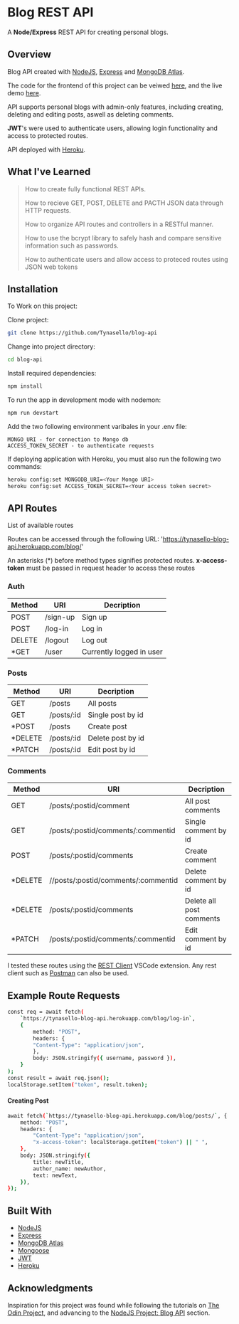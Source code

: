 # Blog REST API

A **Node/Express** REST API for creating personal blogs.

## Overview

Blog API created with [NodeJS](https://nodejs.dev/), [Express](https://expressjs.com/) and [MongoDB Atlas](https://www.mongodb.com/cloud/atlas).

The code for the frontend of this project can be veiwed [here](https://github.com/Tynasello/blog-frontend), and the live demo [here](https://tynasello.github.io/blog-frontend/).

API supports personal blogs with admin-only features, including creating, deleting and editing posts, aswell as deleting comments.

**JWT**'s were used to authenticate users, allowing login functionality and access to protected routes.

API deployed with [Heroku](https://www.heroku.com).

## What I've Learned

> How to create fully functional REST APIs.
>
> How to recieve GET, POST, DELETE and PACTH JSON data through HTTP requests.
>
> How to organize API routes and controllers in a RESTful manner.
>
> How to use the bcrypt library to safely hash and compare sensitive information such as passwords.
>
> How to authenticate users and allow access to proteced routes using JSON web tokens

## Installation

To Work on this project:

Clone project:

```bash
git clone https://github.com/Tynasello/blog-api
```

Change into project directory:

```bash
cd blog-api
```

Install required dependencies:

```bash
npm install
```

To run the app in development mode with nodemon:

```bash
npm run devstart
```

Add the two following environment varibales in your .env file:

```
MONGO_URI - for connection to Mongo db
ACCESS_TOKEN_SECRET - to authenticate requests
```

If deploying application with Heroku, you must also run the following two commands:

```bash
heroku config:set MONGODB_URI=<Your Mongo URI>
heroku config:set ACCESS_TOKEN_SECRET=<Your access token secret>

```

## API Routes

List of available routes

Routes can be accessed through the following URL: 'https://tynasello-blog-api.herokuapp.com/blog/'

An asterisks (\*) before method types signifies protected routes. **x-access-token** must be passed in request header to access these routes

### Auth

| Method | URI      | Decription               |
| ------ | -------- | ------------------------ |
| POST   | /sign-up | Sign up                  |
| POST   | /log-in  | Log in                   |
| DELETE | /logout  | Log out                  |
| \*GET  | /user    | Currently logged in user |

### Posts

| Method   | URI        | Decription        |
| -------- | ---------- | ----------------- |
| GET      | /posts     | All posts         |
| GET      | /posts/:id | Single post by id |
| \*POST   | /posts     | Create post       |
| \*DELETE | /posts/:id | Delete post by id |
| \*PATCH  | /posts/:id | Edit post by id   |

### Comments

| Method   | URI                                 | Decription               |
| -------- | ----------------------------------- | ------------------------ |
| GET      | /posts/:postid/comment              | All post comments        |
| GET      | /posts/:postid/comments/:commentid  | Single comment by id     |
| POST     | /posts/:postid/comments             | Create comment           |
| \*DELETE | //posts/:postid/comments/:commentid | Delete comment by id     |
| \*DELETE | /posts/:postid/comments             | Delete all post comments |
| \*PATCH  | /posts/:postid/comments/:commentid  | Edit comment by id       |

I tested these routes using the [REST Client](https://marketplace.visualstudio.com/items?itemName=humao.rest-client) VSCode extension. Any rest client such as [Postman](https://www.postman.com/) can also be used.

## Example Route Requests

```bash
const req = await fetch(
    `https://tynasello-blog-api.herokuapp.com/blog/log-in`,
    {
        method: "POST",
        headers: {
        "Content-Type": "application/json",
        },
        body: JSON.stringify({ username, password }),
    }
);
const result = await req.json();
localStorage.setItem("token", result.token);

```

#### Creating Post

```bash
await fetch(`https://tynasello-blog-api.herokuapp.com/blog/posts/`, {
    method: "POST",
    headers: {
        "Content-Type": "application/json",
        "x-access-token": localStorage.getItem("token") || " ",
    },
    body: JSON.stringify({
        title: newTitle,
        author_name: newAuthor,
        text: newText,
    }),
});
```

## Built With

- [NodeJS](https://nodejs.dev/)
- [Express](https://expressjs.com/)
- [MongoDB Atlas](https://www.mongodb.com/cloud/atlas)
- [Mongoose](https://mongoosejs.com/)
- [JWT](https://jwt.io/)
- [Heroku](https://www.heroku.com/home)

## Acknowledgments

Inspiration for this project was found while following the tutorials on [The Odin Project](https://www.theodinproject.com), and advancing to the [NodeJS Project: Blog API](https://www.theodinproject.com/paths/full-stack-javascript/courses/nodejs/lessons/blog-api) section.

```

```
